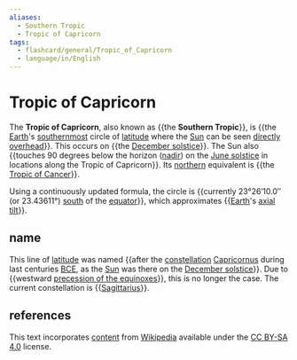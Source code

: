 ```yaml
---
aliases:
  - Southern Tropic
  - Tropic of Capricorn
tags:
  - flashcard/general/Tropic_of_Capricorn
  - language/in/English
---
```


# Tropic of Capricorn

The __Tropic of Capricorn__, also known as {{the __Southern Tropic__}}, is {{the [Earth](Earth.md)'s [southernmost](south.md) circle of [latitude](latitude.md) where the [Sun](Sun.md) can be seen [directly overhead](subsolar%20point.md)}}. This occurs on {{the [December solstice](December%20solstice.md)}}. The Sun also {{touches 90 degrees below the horizon ([nadir](nadir.md)) on the [June solstice](June%20solstice.md) in locations along the Tropic of Capricorn}}. Its [northern](north.md) equivalent is {{the [Tropic of Cancer](Tropic%20of%20Cancer.md)}}. <!--SR:!2024-09-20,60,310!2024-09-23,63,310!2024-09-11,52,310!2024-09-22,61,310!2024-09-19,60,310-->

Using a continuously updated formula, the circle is {{currently 23°26′10.0″ (or 23.43611°) [south](south.md) of the [equator](equator.md)}}, which approximates {{[Earth](Earth.md)'s [axial tilt](axial%20tilt.md)}}. <!--SR:!2024-10-03,56,250!2024-09-14,55,310-->

## name

This line of [latitude](latitude.md) was named {{after the [constellation](constellation.md) [Capricornus](Capricornus.md) during last centuries [BCE](Common%20Era..md), as the [Sun](Sun.md) was there on the [December solstice](December%20solstice.md)}}. Due to {{westward [precession of the equinoxes](axial%20precession.md)}}, this is no longer the case. The current constellation is {{[Sagittarius](Sagittarius%20(constellation).md)}}. <!--SR:!2024-08-23,36,290!2024-08-19,31,270!2024-08-17,30,270-->

## references

This text incorporates [content](https://en.wikipedia.org/wiki/Tropic_of_Capricorn) from [Wikipedia](Wikipedia.md) available under the [CC BY-SA 4.0](https://creativecommons.org/licenses/by-sa/4.0/) license.
